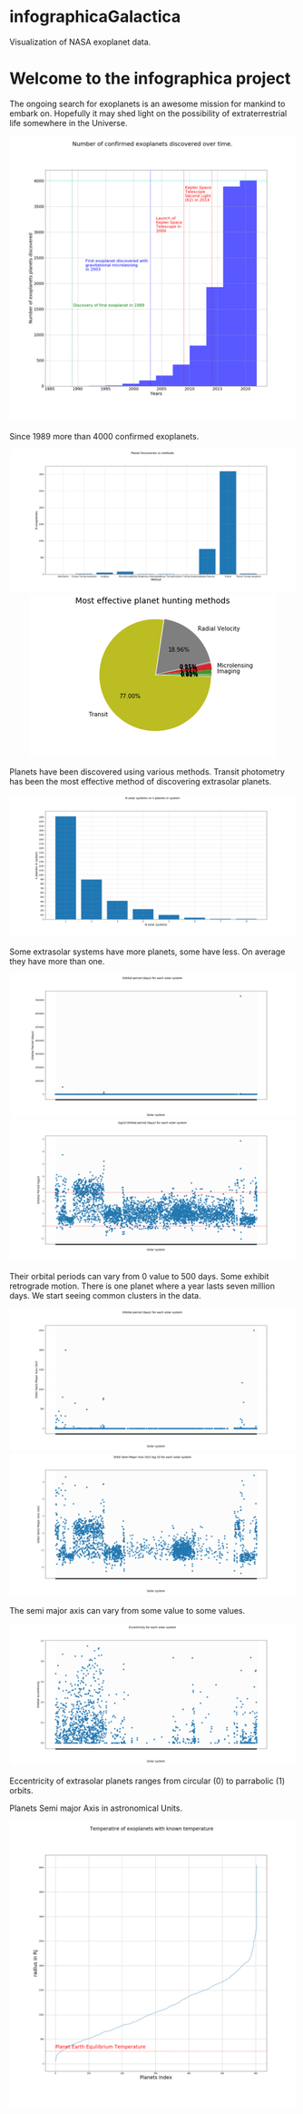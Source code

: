# infographicaGalactica
Visualization of NASA exoplanet data.

<html>
  <h1> Welcome to the infographica project </h1>
  <p>The ongoing search for exoplanets is an awesome  mission for mankind to embark on. Hopefully it may shed light on the possibility of extraterrestrial life somewhere in the Universe.</p>
  
  <img src="/Vissies/t01DiscoveryOfExoplanetsOverTime.png" alt="Exoplanets discovered over time">
  
   <p>Since 1989 more than 4000 confirmed exoplanets.</p>
  
  <img src="/Vissies/Methods_of_discovery.png" alt="Methods of Discovery">
  <center>
  <img src="/Vissies/pie_Methods_of_discovery.png" alt="Pie Methods of Discovery">
  </center>

  <p>Planets have been discovered using various methods. Transit photometry has been the most effective method of discovering extrasolar planets.</p>
  
  <img src="/Vissies/Planets_per_solar_system.png" alt="Planets per solar system">
   <p>Some extrasolar systems have more planets, some have less. On average they have more than one.</p>

  <img src="/Vissies/orbital_period.png" alt="Orbital Period per solar system">
  <img src="/Vissies/orbital_period_log10.png" alt="Orbital Period per solar system log 10">
   <p>Their orbital periods can vary from 0 value to 500 days. Some exhibit retrograde motion. There is one planet where a year lasts seven million days. We start seeing common clusters in the data.</p>
   
  <img src="/Vissies/pl_Semi_maj_axis_AU.png" alt="Semi Major axis in AU">
  <img src="/Vissies/pl_Semi_maj_axis_AU_log10.png" alt="Semi Major axis in AU log 10">
  
   <p>The semi major axis can vary from some value to some values.</p>
   
  <img src="/Vissies/orbital_eccentricity.png" alt="Eccentricity">
  
   <p>Eccentricity of extrasolar planets ranges from circular (0) to parrabolic (1) orbits.</p>
   

   <p>Planets Semi major Axis in astronomical Units.</p>
   
  <img src="/Vissies/t04rangeOfKNownTemperaturesOfExoplanets.png" alt="Exoplanets discovered over time">
  
</html>
